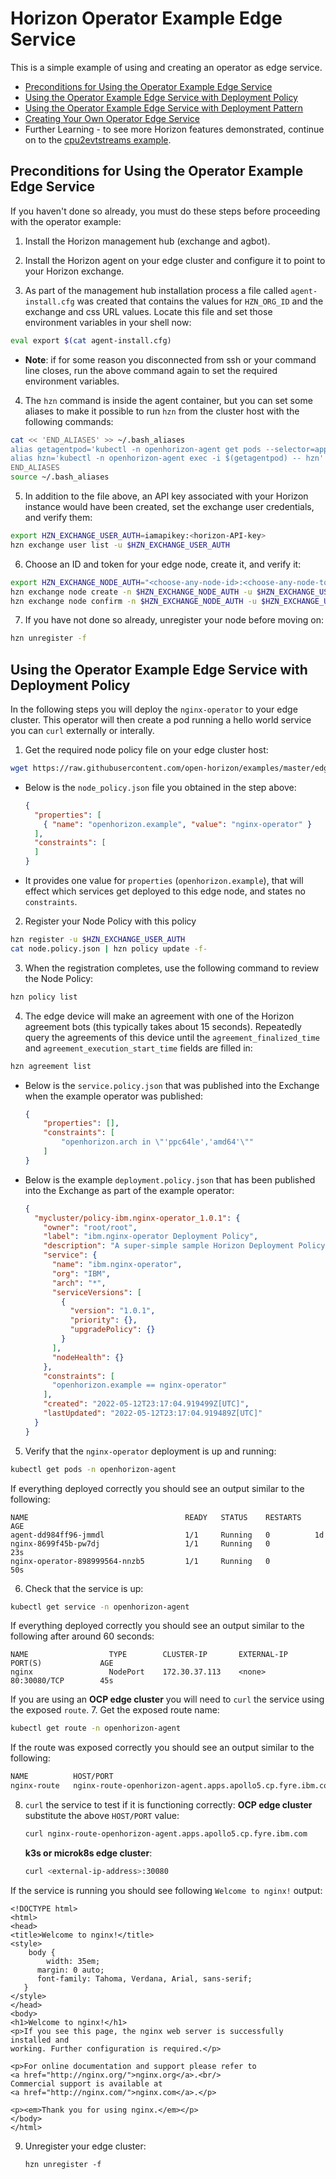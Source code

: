 # Horizon Operator Example Edge Service

This is a simple example of using and creating an operator as edge service.

- [Preconditions for Using the Operator Example Edge Service](#preconditions)
- [Using the Operator Example Edge Service with Deployment Policy](#using-operator-policy)
- [Using the Operator Example Edge Service with Deployment Pattern](PatternRegister.md)
- [Creating Your Own Operator Edge Service](CreateService.md)
- Further Learning - to see more Horizon features demonstrated, continue on to the [cpu2evtstreams example](../../evtstreams/cpu2evtstreams).

## <a id=preconditions></a> Preconditions for Using the Operator Example Edge Service

If you haven't done so already, you must do these steps before proceeding with the operator example:

1. Install the Horizon management hub (exchange and agbot).

2. Install the Horizon agent on your edge cluster and configure it to point to your Horizon exchange.

3. As part of the management hub installation process a file called `agent-install.cfg` was created that contains the values for `HZN_ORG_ID` and the exchange and css URL values. Locate this file and set those environment variables in your shell now:

  ```bash
  eval export $(cat agent-install.cfg)
  ```
 - **Note**: if for some reason you disconnected from ssh or your command line closes, run the above command again to set the required environment variables.
 
4. The `hzn` command is inside the agent container, but you can set some aliases to make it possible to run `hzn` from the cluster host with the following commands:
  ```bash
  cat << 'END_ALIASES' >> ~/.bash_aliases
  alias getagentpod='kubectl -n openhorizon-agent get pods --selector=app=agent -o jsonpath={.items[*].metadata.name}'
  alias hzn='kubectl -n openhorizon-agent exec -i $(getagentpod) -- hzn'
  END_ALIASES
  source ~/.bash_aliases
  ```

5. In addition to the file above, an API key associated with your Horizon instance would have been created, set the exchange user credentials, and verify them:
  ```bash
  export HZN_EXCHANGE_USER_AUTH=iamapikey:<horizon-API-key>
  hzn exchange user list -u $HZN_EXCHANGE_USER_AUTH
  ```

6. Choose an ID and token for your edge node, create it, and verify it:
  ```bash
  export HZN_EXCHANGE_NODE_AUTH="<choose-any-node-id>:<choose-any-node-token>"
  hzn exchange node create -n $HZN_EXCHANGE_NODE_AUTH -u $HZN_EXCHANGE_USER_AUTH -T "<device/cluster>"
  hzn exchange node confirm -n $HZN_EXCHANGE_NODE_AUTH -u $HZN_EXCHANGE_USER_AUTH
  ```

7. If you have not done so already, unregister your node before moving on:
  ```bash
  hzn unregister -f
  ```

## <a id=using-operator-policy></a> Using the Operator Example Edge Service with Deployment Policy

In the following steps you will deploy the `nginx-operator` to your edge cluster. This operator will then create a pod running a hello world service you can `curl` externally or interally.

1. Get the required node policy file on your edge cluster host:
  ```bash
  wget https://raw.githubusercontent.com/open-horizon/examples/master/edge/services/nginx-operator/horizon/node.policy.json
  ```

- Below is the `node_policy.json` file you obtained in the step above:

  ```json
  {
    "properties": [
      { "name": "openhorizon.example", "value": "nginx-operator" }
    ],
    "constraints": [
    ]
  }
  ```

- It provides one value for `properties` (`openhorizon.example`), that will effect which services get deployed to this edge node, and states no `constraints`.

2. Register your Node Policy with this policy
  ```bash
  hzn register -u $HZN_EXCHANGE_USER_AUTH
  cat node.policy.json | hzn policy update -f-
  ```

3. When the registration completes, use the following command to review the Node Policy:
  ```bash
  hzn policy list
  ```

4. The edge device will make an agreement with one of the Horizon agreement bots (this typically takes about 15 seconds). Repeatedly query the agreements of this device until the `agreement_finalized_time` and `agreement_execution_start_time` fields are filled in:
  ```bash
  hzn agreement list
  ```

- Below is the `service.policy.json` that was published into the Exchange when the example operator was published:

  ```json
  {
      "properties": [],
      "constraints": [
          "openhorizon.arch in \"'ppc64le','amd64'\""
      ]
  }
  ```

- Below is the example `deployment.policy.json` that has been published into the Exchange as part of the example operator:

  ```json
  {
    "mycluster/policy-ibm.nginx-operator_1.0.1": {
      "owner": "root/root",
      "label": "ibm.nginx-operator Deployment Policy",
      "description": "A super-simple sample Horizon Deployment Policy",
      "service": {
        "name": "ibm.nginx-operator",
        "org": "IBM",
        "arch": "*",
        "serviceVersions": [
          {
            "version": "1.0.1",
            "priority": {},
            "upgradePolicy": {}
          }
        ],
        "nodeHealth": {}
      },
      "constraints": [
        "openhorizon.example == nginx-operator"
      ],
      "created": "2022-05-12T23:17:04.919499Z[UTC]",
      "lastUpdated": "2022-05-12T23:17:04.919489Z[UTC]"
    }
  }
  ```

5. Verify that the `nginx-operator` deployment is up and running:
  ```bash
  kubectl get pods -n openhorizon-agent
  ```

If everything deployed correctly you should see an output similar to the following:
  ```
  NAME                                   READY   STATUS    RESTARTS   AGE
  agent-dd984ff96-jmmdl                  1/1     Running   0          1d
  nginx-8699f45b-pw7dj                   1/1     Running   0          23s
  nginx-operator-898999564-nnzb5         1/1     Running   0          50s
  ```

6. Check that the service is up:
  ```bash
  kubectl get service -n openhorizon-agent
  ```

If everything deployed correctly you should see an output similar to the following after around 60 seconds:
  ```
  NAME                  TYPE        CLUSTER-IP       EXTERNAL-IP   PORT(S)             AGE
  nginx                 NodePort    172.30.37.113    <none>        80:30080/TCP        45s
  ```

If you are using an **OCP edge cluster** you will need to `curl` the service using the exposed `route`.
7. Get the exposed route name:
  ```bash
  kubectl get route -n openhorizon-agent
  ```
  
If the route was exposed correctly you should see an output similar to the following:
  ```bash
  NAME          HOST/PORT                                                    PATH   SERVICES   PORT   TERMINATION   WILDCARD
  nginx-route   nginx-route-openhorizon-agent.apps.apollo5.cp.fyre.ibm.com          nginx      8080                 None
  ```

8. `curl` the service to test if it is functioning correctly:
   **OCP edge cluster** substitute the above `HOST/PORT` value:
      ```bash
      curl nginx-route-openhorizon-agent.apps.apollo5.cp.fyre.ibm.com
      ```
   
   **k3s or microk8s edge cluster**:
      ```bash
      curl <external-ip-address>:30080
      ```

If the service is running you should see following `Welcome to nginx!` output:
   ```
   <!DOCTYPE html>
   <html>
   <head>
   <title>Welcome to nginx!</title>
   <style>
       body {
           width: 35em;
         margin: 0 auto;
         font-family: Tahoma, Verdana, Arial, sans-serif;
      }
   </style>
   </head>
   <body>
   <h1>Welcome to nginx!</h1>
   <p>If you see this page, the nginx web server is successfully installed and
   working. Further configuration is required.</p>

   <p>For online documentation and support please refer to
   <a href="http://nginx.org/">nginx.org</a>.<br/>
   Commercial support is available at
   <a href="http://nginx.com/">nginx.com</a>.</p>

   <p><em>Thank you for using nginx.</em></p>
   </body>
   </html>
   ```

9. Unregister your edge cluster:
   ```
   hzn unregister -f
   ```
